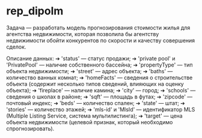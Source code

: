 # rep_dipolm
Задача — разработать модель прогнозирования
стоимости жилья для агентства недвижимости, которая позволила бы агентству
недвижимости обойти конкурентов по скорости и качеству совершения
сделок.
 
Описание данных:
➔ 'status' — статус продажи;
➔ 'private pool' и 'PrivatePool' — наличие собственного бассейна;
➔ 'propertyType' — тип объекта недвижимости;
➔ 'street' — адрес объекта;
➔ 'baths' — количество ванных комнат;
➔ 'homeFacts' — сведения о строительстве объекта (содержит несколько
типов сведений, влияющих на оценку объекта);
➔ 'fireplace' — наличие камина;
➔ 'city' — город;
➔ 'schools' — сведения о школах в районе;
➔ 'sqft' — площадь в футах;
➔ 'zipcode' — почтовый индекс;
➔ 'beds' — количество спален;
➔ 'state' — штат;
➔ 'stories' — количество этажей;
➔ 'mls-id' и 'MlsId' — идентификатор MLS (Multiple Listing Service, система
мультилистинга);
➔ 'target' — цена объекта недвижимости (целевой признак, который
необходимо спрогнозировать).